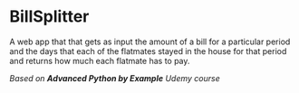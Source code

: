 # BillSplitter

A web app that that gets as input the amount of a bill for a particular period and the days that each of the flatmates stayed in
the house for that period and returns how much each flatmate has to pay. 

*Based on **Advanced Python by Example** Udemy course*
